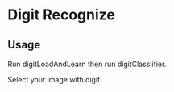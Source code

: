 # Digit Recognize

## Usage
Run digitLoadAndLearn then run digitClassiifier.

Select your image with digit.
